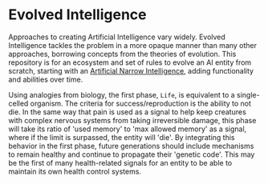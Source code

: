 # Evolved Intelligence

Approaches to creating Artificial Intelligence vary widely. Evolved Intelligence tackles the problem in a more opaque manner than many other approaches, borrowing concepts from the theories of evolution. This repository is for an ecosystem and set of rules to evolve an AI entity from scratch, starting with an [Artificial Narrow Intelligence](http://waitbutwhy.com/2015/01/artificial-intelligence-revolution-1.html), adding functionality and abilities over time.

Using analogies from biology, the first phase, `Life`, is equivalent to a single-celled organism. The criteria for success/reproduction is the ability to not die. In the same way that pain is used as a signal to help keep creatures with complex nervous systems from taking irreversible damage, this phase will take its ratio of 'used memory' to 'max allowed memory' as a signal, where if the limit is surpassed, the entity will 'die'. By integrating this behavior in the first phase, future generations should include mechanisms to remain healthy and continue to propagate their 'genetic code'. This may be the first of many health-related signals for an entity to be able to maintain its own health control systems.
